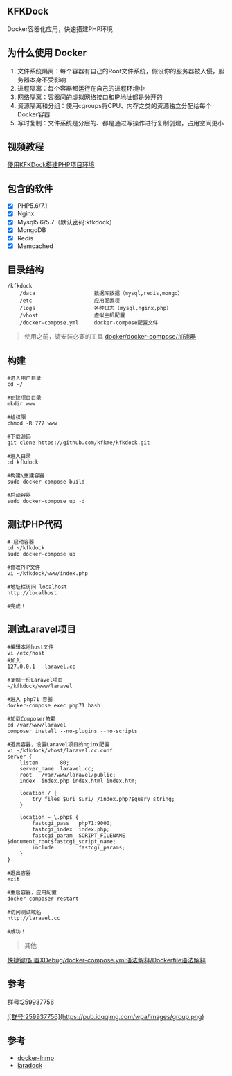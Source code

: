 
## KFKDock
Docker容器化应用，快速搭建PHP环境  

## 为什么使用 Docker
1. 文件系统隔离：每个容器有自己的Root文件系统，假设你的服务器被入侵，服务器本身不受影响
2. 进程隔离：每个容器都运行在自己的进程环境中
3. 网络隔离：容器间的虚拟网络接口和IP地址都是分开的
4. 资源隔离和分组：使用cgroups将CPU、内存之类的资源独立分配给每个Docker容器
5. 写时复制：文件系统是分层的、都是通过写操作进行复制创建，占用空间更小


## 视频教程  

[使用KFKDock搭建PHP项目环境](https://www.bilibili.com/video/av13901414/)

## 包含的软件
- [x] PHP5.6/7.1
- [x] Nginx
- [x] Mysql5.6/5.7（默认密码:kfkdock）
- [x] MongoDB
- [x] Redis
- [x] Memcached

## 目录结构
```
/kfkdock
    /data                   数据库数据（mysql,redis,mongo）
    /etc                    应用配置项
    /logs                   各种日志（mysql,nginx,php）
    /vhost                  虚拟主机配置
    /docker-compose.yml     docker-compose配置文件
```


> 使用之前，请安装必要的工具
[docker/docker-compose/加速器](README_DEPEND.md)


## 构建
```
#进入用户目录
cd ~/

#创建项目目录
mkdir www

#给权限
chmod -R 777 www

#下载源码
git clone https://github.com/kfkme/kfkdock.git

#进入目录
cd kfkdock

#构建\重建容器
sudo docker-compose build

#启动容器
sudo docker-compose up -d
```
## 测试PHP代码

```
# 启动容器
cd ~/kfkdock
sudo docker-compose up

#修改PHP文件
vi ~/kfkdock/www/index.php

#地址栏访问 localhost
http://localhost

#完成！
```
## 测试Laravel项目

```
#编辑本地host文件
vi /etc/host
#加入
127.0.0.1   laravel.cc

#复制一份Laravel项目
~/kfkdock/www/laravel

#进入 php71 容器
docker-compose exec php71 bash

#加载Composer依赖
cd /var/www/laravel
composer install --no-plugins --no-scripts

#退出容器，设置Laravel项目的nginx配置
vi ~/kfkdock/vhost/laravel.cc.conf
server {
    listen       80;
    server_name  laravel.cc;
    root   /var/www/laravel/public;
    index  index.php index.html index.htm;

    location / {
        try_files $uri $uri/ /index.php?$query_string;
    }

    location ~ \.php$ {
        fastcgi_pass   php71:9000;
        fastcgi_index  index.php;
        fastcgi_param  SCRIPT_FILENAME  $document_root$fastcgi_script_name;
        include        fastcgi_params;
	}
}

#退出容器
exit

#重启容器，应用配置
docker-composer restart

#访问测试域名
http://laravel.cc

#成功！
```

> 其他

[快捷键/配置XDebug/docker-compose.yml语法解释/Dockerfile语法解释](README_OTHER.md)

## 参考

群号:259937756

<a target="_blank" href="//shang.qq.com/wpa/qunwpa?idkey=d604c39ddbe6f75a9e0aa7697c4b5e43c542d6865707342f9688d59389100893">
![群号:259937756](https://pub.idqqimg.com/wpa/images/group.png)
</a>

## 参考
- [docker-lnmp](https://github.com/beautysoft/docker-lnmp)
- [laradock](https://github.com/laradock/laradock)

